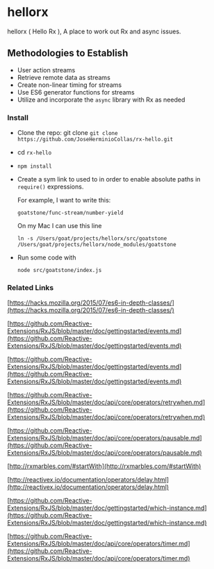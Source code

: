 # hellorx

hellorx ( Hello Rx ),  A place to work out Rx and async issues.

## Methodologies to Establish

* User action streams
* Retrieve remote data as streams
* Create non-linear timing for streams
* Use ES6 generator functions for streams
* Utilize and incorporate the `async` library with Rx as needed

### Install

* Clone the repo: git clone `git clone https://github.com/JoseHerminioCollas/rx-hello.git`

* cd `rx-hello`

* `npm install`

* Create a sym link to used to in order to enable absolute paths in `require()` expressions.

	For example, I want to write this:

	`goatstone/func-stream/number-yield`  

	On my Mac I can use this line

	`ln -s /Users/goat/projects/hellorx/src/goatstone /Users/goat/projects/hellorx/node_modules/goatstone`

* Run some code with

	`node src/goatstone/index.js`


### Related Links

[https://hacks.mozilla.org/2015/07/es6-in-depth-classes/](https://hacks.mozilla.org/2015/07/es6-in-depth-classes/)

[https://github.com/Reactive-Extensions/RxJS/blob/master/doc/gettingstarted/events.md](https://github.com/Reactive-Extensions/RxJS/blob/master/doc/gettingstarted/events.md)

[https://github.com/Reactive-Extensions/RxJS/blob/master/doc/gettingstarted/events.md](https://github.com/Reactive-Extensions/RxJS/blob/master/doc/gettingstarted/events.md)

[https://github.com/Reactive-Extensions/RxJS/blob/master/doc/api/core/operators/retrywhen.md](https://github.com/Reactive-Extensions/RxJS/blob/master/doc/api/core/operators/retrywhen.md)

[https://github.com/Reactive-Extensions/RxJS/blob/master/doc/api/core/operators/pausable.md](https://github.com/Reactive-Extensions/RxJS/blob/master/doc/api/core/operators/pausable.md)

[http://rxmarbles.com/#startWith](http://rxmarbles.com/#startWith)

[http://reactivex.io/documentation/operators/delay.html](http://reactivex.io/documentation/operators/delay.html)

[https://github.com/Reactive-Extensions/RxJS/blob/master/doc/gettingstarted/which-instance.md](https://github.com/Reactive-Extensions/RxJS/blob/master/doc/gettingstarted/which-instance.md)

[https://github.com/Reactive-Extensions/RxJS/blob/master/doc/api/core/operators/timer.md](https://github.com/Reactive-Extensions/RxJS/blob/master/doc/api/core/operators/timer.md)
